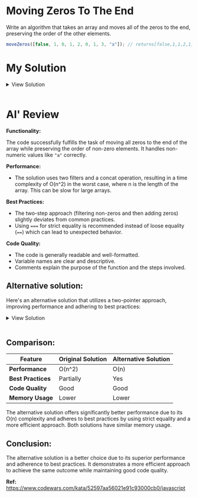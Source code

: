 # Moving Zeros To The End

Write an algorithm that takes an array and moves all of the zeros to the end, preserving the order of the other elements.

```javascript
moveZeros([false, 1, 0, 1, 2, 0, 1, 3, "a"]); // returns[false,1,1,2,1,3,"a",0,0]
```

# My Solution

<details>
<summary>View Solution</summary>

```javascript
function moveZeros(arr = []) {
  let zerosArr = [];
  return arr
    .filter((item) => {
      if (item === 0) {
        zerosArr.push(0);
      } else {
        return item !== 0;
      }
    })
    .concat(zerosArr);
}
```

</details>
<br >

# AI' Review

**Functionality:**

The code successfully fulfills the task of moving all zeros to the end of the array while preserving the order of non-zero elements. It handles non-numeric values like `"a"` correctly.

**Performance:**

- The solution uses two filters and a concat operation, resulting in a time complexity of O(n^2) in the worst case, where n is the length of the array. This can be slow for large arrays.

**Best Practices:**

- The two-step approach (filtering non-zeros and then adding zeros) slightly deviates from common practices.
- Using `===` for strict equality is recommended instead of loose equality (`==`) which can lead to unexpected behavior.

**Code Quality:**

- The code is generally readable and well-formatted.
- Variable names are clear and descriptive.
- Comments explain the purpose of the function and the steps involved.

## Alternative solution:

Here's an alternative solution that utilizes a two-pointer approach, improving performance and adhering to best practices:

<details>
<summary>View Solution</summary>

```javascript
function moveZeros(arr = []) {
  // Initialize pointers
  let nonZeroIndex = 0;

  // Iterate through the array
  for (let i = 0; i < arr.length; i++) {
    // Check if current element is non-zero
    if (arr[i] !== 0) {
      // If yes, swap it with element at nonZeroIndex and increment nonZeroIndex
      [arr[i], arr[nonZeroIndex]] = [arr[nonZeroIndex], arr[i]];
      nonZeroIndex++;
    }
  }

  // SWAPPING LOGIC
  /**
   * [0, 1, 2, 0, 3]
   * i=0, nz=0; no swap => [0, 1, ....]
   * i=1, nz=0; [1(index), 0(index)] = [0(index), 1(index)] => [1, 0]
   *
   *  Put the value of the index 1 in the index of 0. i.e:  1 => index O
   *  Put the value of the index 0 in the index of 1. i.e:  0 => index 1
   *
   * Updated array: [1, 0, 2, 0, 3]
   * i=2, nz=1; [2(index), 1(index)] = [1(index), 2(index)] => [1, 2, 0]
   *
   *  Put the value of the index 2 in the index of 1. i.e:  2 => index 1
   *  Put the value of the index 1 in the index of 2. i.e:  0 => index 2
   *
   * Updated array: [1, 2, 0, 0, 3]
   * i=3, nz=2; no swap
   *
   * Updated array: [1, 2, 0, 0, 3]
   * i=4, nz=2; [3(index), 2(index)] = [2(index), 3(index)] => [0, 0]
   *
   *  Put the value of the index 3 in the index of 2. i.e:  0 => index 2
   *  Put the value of the index 2 in the index of 3. i.e:  0 => index 3
   *
   *  .......
   */

  // Return the modified array
  return arr;
}

console.log(moveZeros([false, 1, 0, 1, 2, 0, 1, 3, "a"]));
```

</details>
<br >

## Comparison:

| Feature            | Original Solution | Alternative Solution |
| ------------------ | ----------------- | -------------------- |
| **Performance**    | O(n^2)            | O(n)                 |
| **Best Practices** | Partially         | Yes                  |
| **Code Quality**   | Good              | Good                 |
| **Memory Usage**   | Lower             | Lower                |

The alternative solution offers significantly better performance due to its O(n) complexity and adheres to best practices by using strict equality and a more efficient approach. Both solutions have similar memory usage.

## Conclusion:

The alternative solution is a better choice due to its superior performance and adherence to best practices. It demonstrates a more efficient approach to achieve the same outcome while maintaining good code quality.

**Ref:** https://www.codewars.com/kata/52597aa56021e91c93000cb0/javascript
